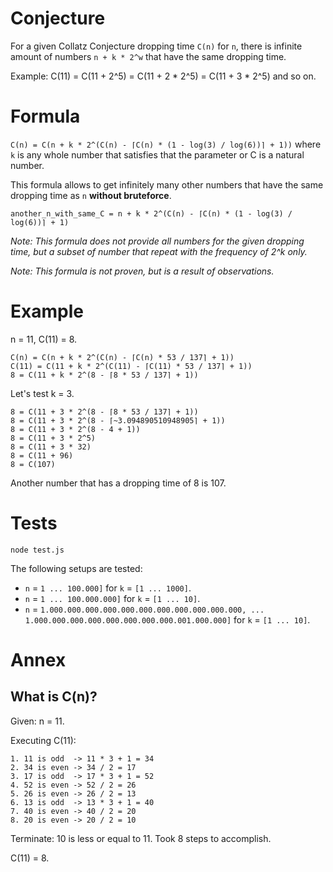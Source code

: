 # Conjecture

For a given Collatz Conjecture dropping time `C(n)` for `n`, there is infinite amount of numbers `n + k * 2^w` that have the same dropping time.

Example: C(11) = C(11 + 2^5) = C(11 + 2 * 2^5) = C(11 + 3 * 2^5) and so on.

# Formula

`C(n) = C(n + k * 2^(C(n) - ⌈C(n) * (1 - log(3) / log(6))⌉ + 1))` where `k` is any whole number that satisfies that the parameter or C is a natural number.

This formula allows to get infinitely many other numbers that have the same dropping time as `n` **without bruteforce**.

`another_n_with_same_C = n + k * 2^(C(n) - ⌈C(n) * (1 - log(3) / log(6))⌉ + 1)`

*Note: This formula does not provide all numbers for the given dropping time, but a subset of number that repeat with the frequency of 2^k only.*

*Note: This formula is not proven, but is a result of observations.*

# Example

n = 11, C(11) = 8.

```
C(n) = C(n + k * 2^(C(n) - ⌈C(n) * 53 / 137⌉ + 1))
C(11) = C(11 + k * 2^(C(11) - ⌈C(11) * 53 / 137⌉ + 1))
8 = C(11 + k * 2^(8 - ⌈8 * 53 / 137⌉ + 1))
```

Let's test k = 3.

```
8 = C(11 + 3 * 2^(8 - ⌈8 * 53 / 137⌉ + 1))
8 = C(11 + 3 * 2^(8 - ⌈~3.094890510948905⌉ + 1))
8 = C(11 + 3 * 2^(8 - 4 + 1))
8 = C(11 + 3 * 2^5)
8 = C(11 + 3 * 32)
8 = C(11 + 96)
8 = C(107)
```

Another number that has a dropping time of 8 is 107.

# Tests
```
node test.js
```

The following setups are tested:

- `n` = `1 ... 100.000]` for `k` = `[1 ... 1000]`.
- `n` = `1 ... 100.000.000]` for `k` = `[1 ... 10]`.
- `n` = `1.000.000.000.000.000.000.000.000.000.000.000, ... 1.000.000.000.000.000.000.000.000.001.000.000]` for `k` = `[1 ... 10]`.

# Annex

## What is C(n)?

Given: n = 11.

Executing C(11):

```
1. 11 is odd  -> 11 * 3 + 1 = 34
2. 34 is even -> 34 / 2 = 17
3. 17 is odd  -> 17 * 3 + 1 = 52
4. 52 is even -> 52 / 2 = 26
5. 26 is even -> 26 / 2 = 13
6. 13 is odd  -> 13 * 3 + 1 = 40
7. 40 is even -> 40 / 2 = 20
8. 20 is even -> 20 / 2 = 10
```

Terminate: 10 is less or equal to 11. Took 8 steps to accomplish.

C(11) = 8.

